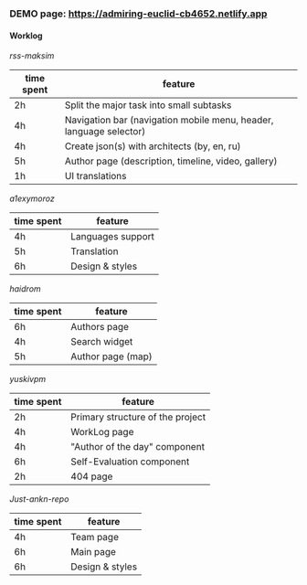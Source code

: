 ### DEMO page: https://admiring-euclid-cb4652.netlify.app

#### Worklog

*rss-maksim*

| time spent | feature                                                              |
| ---------- | -------------------------------------------------------------------- |
| 2h         | Split the major task into small subtasks                             |
| 4h         | Navigation bar (navigation mobile menu, header, language selector)   |
| 4h         | Create json(s) with architects (by, en, ru)                          |
| 5h         | Author page (description, timeline, video, gallery)                  |
| 1h         | UI translations                                                      |


*a1exymoroz*

| time spent | feature                                                              |
| ---------- | -------------------------------------------------------------------- |
| 4h         | Languages support                                                    |
| 5h         | Translation                                                          |
| 6h         | Design & styles                                                      |

*haidrom*

| time spent | feature                                                              |
| ---------- | -------------------------------------------------------------------- |
| 6h         | Authors page                                                         |
| 4h         | Search widget                                                        |
| 5h         | Author page (map)                                                    |

*yuskivpm*

| time spent | feature                                                              |
| ---------- | -------------------------------------------------------------------- |
| 2h         | Primary structure of the project                                     |
| 4h         | WorkLog page                                                         |
| 4h         | "Author of the day" component                                        |
| 6h         | Self-Evaluation component                                            |
| 2h         | 404 page                                                             |

*Just-ankn-repo*

| time spent | feature                                                              |
| ---------- | -------------------------------------------------------------------- |
| 4h         | Team page                                                            |
| 6h         | Main page                                                            |
| 6h         | Design & styles                                                      |
